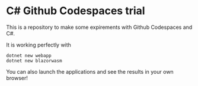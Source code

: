 # C# Github Codespaces trial

This is a repository to make some expirements with Github Codespaces and C#.

It is working perfectly with 

    dotnet new webapp
    dotnet new blazorwasm

You can also launch the applications and see the results in your own browser!